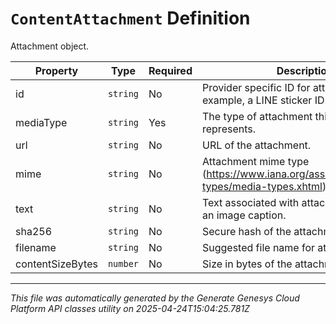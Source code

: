 # `ContentAttachment` Definition

Attachment object.

| Property | Type | Required | Description |
|----------|------|----------|-------------|
| id | `string` | No | Provider specific ID for attachment. For example, a LINE sticker ID. |
| mediaType | `string` | Yes | The type of attachment this instance represents. |
| url | `string` | No | URL of the attachment. |
| mime | `string` | No | Attachment mime type (https://www.iana.org/assignments/media-types/media-types.xhtml). |
| text | `string` | No | Text associated with attachment such as an image caption. |
| sha256 | `string` | No | Secure hash of the attachment content. |
| filename | `string` | No | Suggested file name for attachment. |
| contentSizeBytes | `number` | No | Size in bytes of the attachment content. |

---

*This file was automatically generated by the Generate Genesys Cloud Platform API classes utility on 2025-04-24T15:04:25.781Z*